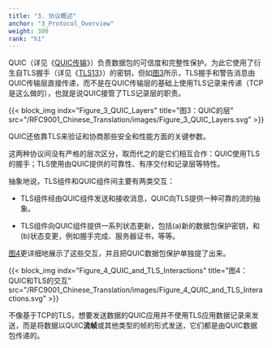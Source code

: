 ```yaml
---
title: "3. 协议概述"
anchor: "3_Protocol_Overview"
weight: 300
rank: "h1"
---
```


QUIC（详见《[QUIC传输]()》）负责数据包的可信度和完整性保护。为此它使用了衍生自TLS握手（详见《[TLS13]()》）的密钥，但如[图3]()所示，TLS握手和警告消息由QUIC传输层直接传递，而不是在QUIC传输层的基础上使用TLS记录来传递（TCP是这么做的），也就是说QUIC接管了TLS记录层的职责。

{{< block_img
indx="Figure_3_QUIC_Layers"
title="图3：QUIC的层"
src="/RFC9001_Chinese_Translation/images/Figure_3_QUIC_Layers.svg" >}}

QUIC还依靠TLS来验证和协商那些安全和性能方面的关键参数。

这两种协议间没有严格的层次区分，取而代之的是它们相互合作：QUIC使用TLS的握手；TLS使用由QUIC提供的可靠性、有序交付和记录层等特性。

抽象地说，TLS组件和QUIC组件间主要有两类交互：

* TLS组件经由QUIC组件发送和接收消息，QUIC向TLS提供一种可靠的流的抽象。

* TLS组件向QUIC组件提供一系列状态更新，包括(a)新的数据包保护密钥，和(b)状态变更，例如握手完成、服务器证书，等等。

[图4]()更详细地展示了这些交互，并且把QUIC数据包保护单独提了出来。

{{< block_img
indx="Figure_4_QUIC_and_TLS_Interactions"
title="图4：QUIC和TLS的交互"
src="/RFC9001_Chinese_Translation/images/Figure_4_QUIC_and_TLS_Interactions.svg" >}}

不像基于TCP的TLS，想要发送数据的QUIC应用并不使用TLS应用数据记录来发送，而是将数据以QUIC**流帧**或其他类型的帧的形式发送，它们都是由QUIC数据包传递的。
